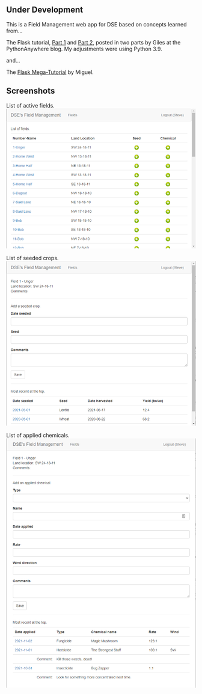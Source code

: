 ## Under Development

This is a Field Management web app for DSE based on concepts learned from...

The Flask tutorial, [Part 1](https://blog.pythonanywhere.com/121/) and [Part 2](https://blog.pythonanywhere.com/158/), posted in two parts by Giles at the PythonAnywhere blog. My adjustments were using Python 3.9.

and...

The [Flask Mega-Tutorial](https://blog.miguelgrinberg.com/post/the-flask-mega-tutorial-part-i-hello-world) by Miguel.

## Screenshots

List of active fields.
![List of active fields](screenshots/1_active_fields.png)

List of seeded crops.
![List of seeded crops](screenshots/2_seeded_crops.png)

List of applied chemicals.
![List of applied chemicals](screenshots/3_applied_chemicals.png)
